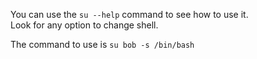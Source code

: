 You can use the `su --help` command to see how to use it.  
Look for any option to change shell.

The command to use is `su bob -s /bin/bash`
